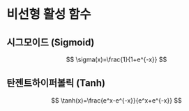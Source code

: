 # 비선형 활성 함수

## 시그모이드 (Sigmoid)

$$
\sigma(x)=\frac{1}{1+e^{-x}}
$$

## 탄젠트하이퍼볼릭 (Tanh)

$$
\tanh(x)=\frac{e^x-e^{-x}}{e^x+e^{-x}}
$$
